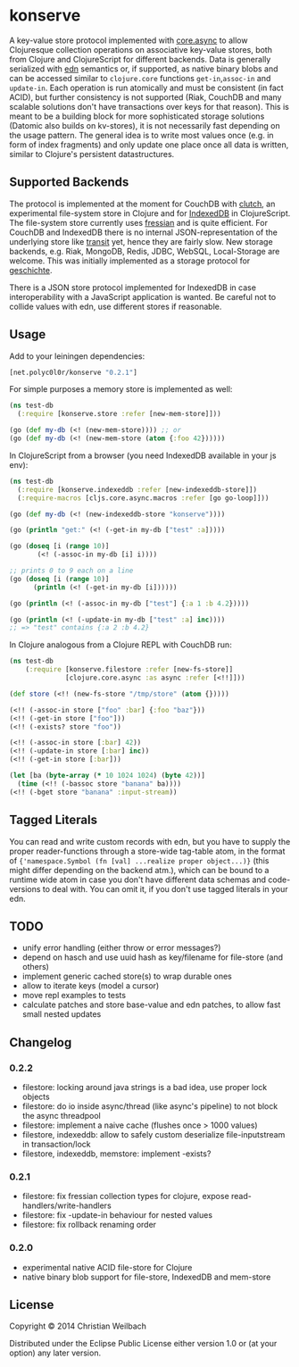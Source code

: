 # konserve

A key-value store protocol implemented with [core.async](https://github.com/clojure/core.async) to allow Clojuresque collection operations on associative key-value stores, both from Clojure and ClojureScript for different backends. Data is generally serialized with [edn](https://github.com/edn-format/edn) semantics or, if supported, as native binary blobs and can be accessed similar to `clojure.core` functions `get-in`,`assoc-in` and `update-in`. Each operation is run atomically and must be consistent (in fact ACID), but further consistency is not supported (Riak, CouchDB and many scalable solutions don't have transactions over keys for that reason). This is meant to be a building block for more sophisticated storage solutions (Datomic also builds on kv-stores), it is not necessarily fast depending on the usage pattern. The general idea is to write most values once (e.g. in form of index fragments) and only update one place once all data is written, similar to Clojure's persistent datastructures.

## Supported Backends

The protocol is implemented at the moment for CouchDB with [clutch](https://github.com/clojure-clutch/clutch), an experimental file-system store in Clojure and for [IndexedDB](https://developer.mozilla.org/en-US/docs/IndexedDB) in ClojureScript. The file-system store currently uses [fressian](https://github.com/clojure/data.fressian) and is quite efficient. For CouchDB and IndexedDB there is no internal JSON-representation of the underlying store like [transit](https://github.com/cognitect/transit-clj) yet, hence they are fairly slow.  New storage backends, e.g. Riak, MongoDB, Redis, JDBC, WebSQL, Local-Storage are welcome. This was initially implemented as a storage protocol for [geschichte](https://github.com/ghubber/geschichte).

There is a JSON store protocol implemented for IndexedDB in case interoperability with a JavaScript application is wanted. Be careful not to collide values with edn, use different stores if reasonable.

## Usage

Add to your leiningen dependencies:

~~~clojure
[net.polyc0l0r/konserve "0.2.1"]
~~~

For simple purposes a memory store is implemented as well:
~~~clojure
(ns test-db
  (:require [konserve.store :refer [new-mem-store]]))

(go (def my-db (<! (new-mem-store)))) ;; or
(go (def my-db (<! (new-mem-store (atom {:foo 42})))))
~~~

In ClojureScript from a browser (you need IndexedDB available in your js env):
~~~clojure
(ns test-db
  (:require [konserve.indexeddb :refer [new-indexeddb-store]])
  (:require-macros [cljs.core.async.macros :refer [go go-loop]]))

(go (def my-db (<! (new-indexeddb-store "konserve"))))

(go (println "get:" (<! (-get-in my-db ["test" :a]))))

(go (doseq [i (range 10)]
       (<! (-assoc-in my-db [i] i))))

;; prints 0 to 9 each on a line
(go (doseq [i (range 10)]
      (println (<! (-get-in my-db [i])))))

(go (println (<! (-assoc-in my-db ["test"] {:a 1 :b 4.2}))))

(go (println (<! (-update-in my-db ["test" :a] inc))))
;; => "test" contains {:a 2 :b 4.2}
~~~

In Clojure analogous from a Clojure REPL with CouchDB run:
~~~clojure
(ns test-db
    (:require [konserve.filestore :refer [new-fs-store]]
              [clojure.core.async :as async :refer [<!!]]))

(def store (<!! (new-fs-store "/tmp/store" (atom {}))))

(<!! (-assoc-in store ["foo" :bar] {:foo "baz"}))
(<!! (-get-in store ["foo"]))
(<!! (-exists? store "foo"))

(<!! (-assoc-in store [:bar] 42))
(<!! (-update-in store [:bar] inc))
(<!! (-get-in store [:bar]))

(let [ba (byte-array (* 10 1024 1024) (byte 42))]
  (time (<!! (-bassoc store "banana" ba))))
(<!! (-bget store "banana" :input-stream))
~~~

## Tagged Literals

You can read and write custom records with edn, but you have to supply the proper reader-functions through a store-wide tag-table atom, in the format of `{'namespace.Symbol (fn [val] ...realize proper object...)}` (this might differ depending on the backend atm.), which can be bound to a runtime wide atom in case you don't have different data schemas and code-versions to deal with. You can omit it, if you don't use tagged literals in your edn.

## TODO
- unify error handling (either throw or error messages?)
- depend on hasch and use uuid hash as key/filename for file-store (and others)
- implement generic cached store(s) to wrap durable ones
- allow to iterate keys (model a cursor)
- move repl examples to tests
- calculate patches and store base-value and edn patches, to allow fast small nested updates

## Changelog

### 0.2.2
- filestore: locking around java strings is a bad idea, use proper lock objects
- filestore: do io inside async/thread (like async's pipeline) to not block the async threadpool
- filestore: implement a naive cache (flushes once > 1000 values)
- filestore, indexeddb: allow to safely custom deserialize file-inputstream in transaction/lock
- filestore, indexeddb, memstore: implement -exists?

### 0.2.1
- filestore: fix fressian collection types for clojure, expose read-handlers/write-handlers
- filestore: fix -update-in behaviour for nested values
- filestore: fix rollback renaming order

### 0.2.0
- experimental native ACID file-store for Clojure
- native binary blob support for file-store, IndexedDB and mem-store

## License

Copyright © 2014 Christian Weilbach

Distributed under the Eclipse Public License either version 1.0 or (at
your option) any later version.

